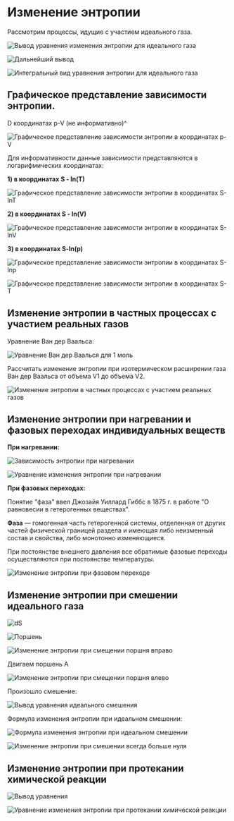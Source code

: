 # Изменение энтропии

Рассмотрим процессы, идущие с участием идеального газа.

![Вывод уравнения изменения энтропии для идеального газа](../images/fh/izmenenie-ehntropii/izmenenie-ehntropii_clip_image001.png)

![Дальнейший вывод](../images/fh/izmenenie-ehntropii/izmenenie-ehntropii_clip_image001_0000.png)

![Интегральный вид уравнения энтропии для идеального газа](../images/fh/izmenenie-ehntropii/izmenenie-ehntropii_clip_image001_0001.png)

## Графическое представление зависимости энтропии.

D координатах p-V \(не информативно\)^

![Графическое представление зависимости энтропии в координатах p-V](../images/fh/izmenenie-ehntropii/izmenenie-ehntropii_clip_image001_0002.png)

Для информативности данные зависимости представляются в логарифмических координатах:

**1\) в координатах S - ln\(T\)**

![Графическое представление зависимости энтропии в координатах S-lnT](../images/fh/izmenenie-ehntropii/izmenenie-ehntropii_clip_image001_0003.png)

**2\) в координатах S - ln\(V\)**

![Графическое представление зависимости энтропии в координатах S-lnV](../images/fh/izmenenie-ehntropii/izmenenie-ehntropii_clip_image001_0004.png)

**3\) в координатах S-ln\(p\)**

![Графическое представление зависимости энтропии в координатах S-lnp](../images/fh/izmenenie-ehntropii/izmenenie-ehntropii_clip_image001_0005.png)

![Графическое представление зависимости энтропии в координатах S-T](../images/fh/izmenenie-ehntropii/izmenenie-ehntropii_clip_image001_0006.png)

## Изменение энтропии в частных процессах с участием реальных газов

Уравнение Ван дер Ваальса:

![Уравнение Ван дер Ваалься для 1 моль](../images/fh/izmenenie-ehntropii/izmenenie-ehntropii_clip_image001_0007.png)

Рассчитать изменение энтропии при изотермическом расширении газа Ван дер Ваальса от объема V1 до объема V2.

![Изменение энтропии в частных процессах с участием реальных газов](../images/fh/izmenenie-ehntropii/izmenenie-ehntropii_clip_image001_0008.png)

## Изменение энтропии при нагревании и фазовых переходах индивидуальных веществ

**При нагревании:**

![Зависимость энтропии при нагревании](../images/fh/izmenenie-ehntropii/izmenenie-ehntropii_clip_image001_0009.png)

![Уравнение изменения энтропии при нагревании](../images/fh/izmenenie-ehntropii/izmenenie-ehntropii_clip_image001_0010.png)

**При фазовых переходах:**

Понятие "фаза" ввел Джозайя Уиллард Гиббс в 1875 г. в работе "О равновесии в гетерогенных веществах".

**Фаза** — гомогенная часть гетерогенной системы, отделенная от других частей физической границей раздела и имеющая либо неизменный состав и свойства, либо монотонно изменяющиеся.

При постоянстве внешнего давления все обратимые фазовые переходы осуществляются при постоянстве температуры.

![Изменение энтропии при фазовом переходе](../images/fh/izmenenie-ehntropii/izmenenie-ehntropii_clip_image001_0012.png)

## Изменение энтропии при смешении идеального газа

![dS](../images/fh/izmenenie-ehntropii/izmenenie-ehntropii_clip_image001_0013.png)

![Поршень](../images/fh/izmenenie-ehntropii/izmenenie-ehntropii_clip_image001_0014.png)

![Изменение энтропии при смещении поршня вправо](../images/fh/izmenenie-ehntropii/izmenenie-ehntropii_clip_image001_0015.png)

Двигаем поршень A

![Изменение энтропии при смещении поршня влево](../images/fh/izmenenie-ehntropii/izmenenie-ehntropii_clip_image001_0016.png)

Произошло смешение:

![Вывод уравнения идеального смешения](../images/fh/izmenenie-ehntropii/izmenenie-ehntropii_clip_image001_0017.png)

Формула изменения энтропии при идеальном смешении:

![Формула изменения энтропии при идеальном смешении](../images/fh/izmenenie-ehntropii/izmenenie-ehntropii_clip_image001_0018.png)

![Изменение энтропии при смешении всегда больше нуля](../images/fh/izmenenie-ehntropii/izmenenie-ehntropii_clip_image001_0019.png)

## Изменение энтропии при протекании химической реакции

![Вывод уравнения](../images/fh/izmenenie-ehntropii/izmenenie-ehntropii_clip_image001_0021.png)

![Уравнение изменения энтропии при протекании химической реакции](../images/fh/izmenenie-ehntropii/izmenenie-ehntropii_clip_image001_0023.png)

